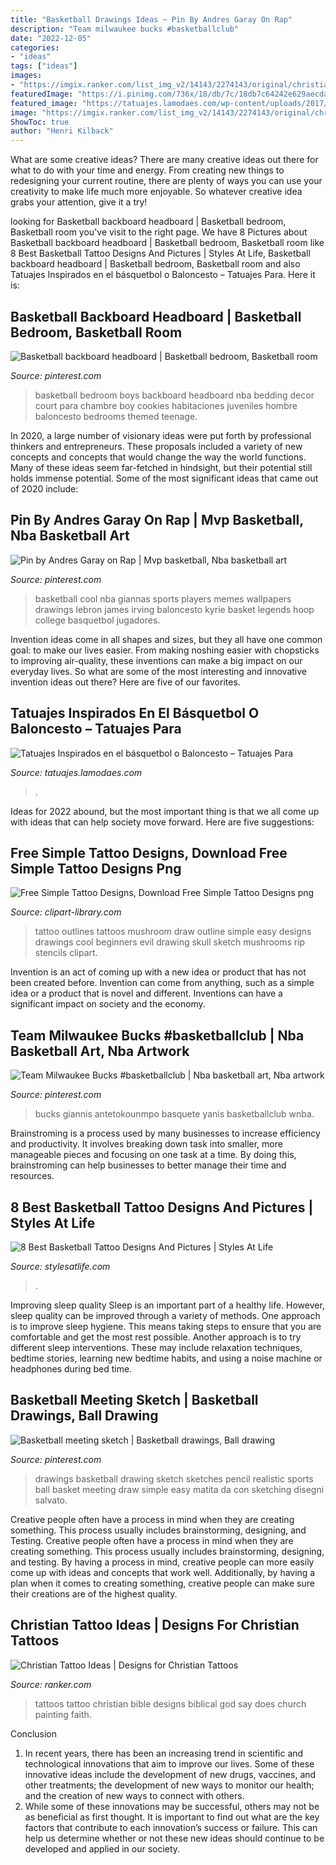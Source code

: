 ```yaml
---
title: "Basketball Drawings Ideas ~ Pin By Andres Garay On Rap"
description: "Team milwaukee bucks #basketballclub"
date: "2022-12-05"
categories:
- "ideas"
tags: ["ideas"]
images:
- "https://imgix.ranker.com/list_img_v2/14143/2274143/original/christian-tattoo-ideas?w=817&amp;h=427&amp;fm=jpg&amp;q=50&amp;fit=crop"
featuredImage: "https://i.pinimg.com/736x/18/db/7c/18db7c64242e629aecda56241d38affb.jpg"
featured_image: "https://tatuajes.lamodaes.com/wp-content/uploads/2017/03/Tatuajes-de-basquetbol-o-Baloncesto57.jpg"
image: "https://imgix.ranker.com/list_img_v2/14143/2274143/original/christian-tattoo-ideas?w=817&amp;h=427&amp;fm=jpg&amp;q=50&amp;fit=crop"
ShowToc: true
author: "Henri Kilback"
---
```



What are some creative ideas?
There are many creative ideas out there for what to do with your time and energy. From creating new things to redesigning your current routine, there are plenty of ways you can use your creativity to make life much more enjoyable. So whatever creative idea grabs your attention, give it a try!

	

		
looking for Basketball backboard headboard | Basketball bedroom, Basketball room you've visit to the right page. We have 8 Pictures about Basketball backboard headboard | Basketball bedroom, Basketball room like 8 Best Basketball Tattoo Designs And Pictures | Styles At Life, Basketball backboard headboard | Basketball bedroom, Basketball room and also Tatuajes Inspirados en el básquetbol o Baloncesto – Tatuajes Para. Here it is:
		
    
## Basketball Backboard Headboard | Basketball Bedroom, Basketball Room

<img loading=lazy src="https://i.pinimg.com/736x/2c/0b/d4/2c0bd4efb0a3f7a7a13abae45e6c4449--basketball-headboard-basketball-bedroom-ideas.jpg" onerror="this.onerror=null;this.src='https://tse1.mm.bing.net/th?id=OIP.QMtrkpii-IVQB6vbwUnJbwHaNK&amp;pid=15.1';" alt="Basketball backboard headboard | Basketball bedroom, Basketball room">

_Source: pinterest.com_

>basketball bedroom boys backboard headboard nba bedding decor court para chambre boy cookies habitaciones juveniles hombre baloncesto bedrooms themed teenage. 

	

In 2020, a large number of visionary ideas were put forth by professional thinkers and entrepreneurs. These proposals included a variety of new concepts and concepts that would change the way the world functions. Many of these ideas seem far-fetched in hindsight, but their potential still holds immense potential. Some of the most significant ideas that came out of 2020 include: 

    
## Pin By Andres Garay On Rap | Mvp Basketball, Nba Basketball Art

<img loading=lazy src="https://i.pinimg.com/736x/18/db/7c/18db7c64242e629aecda56241d38affb.jpg" onerror="this.onerror=null;this.src='https://tse4.mm.bing.net/th?id=OIP.pD3F5iJNDUwiyC4nx2x3-gHaNL&amp;pid=15.1';" alt="Pin by Andres Garay on Rap | Mvp basketball, Nba basketball art">

_Source: pinterest.com_

>basketball cool nba giannas sports players memes wallpapers drawings lebron james irving baloncesto kyrie basket legends hoop college basquetbol jugadores. 

	

Invention ideas come in all shapes and sizes, but they all have one common goal: to make our lives easier. From making noshing easier with chopsticks to improving air-quality, these inventions can make a big impact on our everyday lives. So what are some of the most interesting and innovative invention ideas out there? Here are five of our favorites.

    
## Tatuajes Inspirados En El Básquetbol O Baloncesto – Tatuajes Para

<img loading=lazy src="https://tatuajes.lamodaes.com/wp-content/uploads/2017/03/Tatuajes-de-basquetbol-o-Baloncesto57.jpg" onerror="this.onerror=null;this.src='https://tse3.mm.bing.net/th?id=OIP.o4CMEWQhML0BfMoEMRaGzAHaLy&amp;pid=15.1';" alt="Tatuajes Inspirados en el básquetbol o Baloncesto – Tatuajes Para">

_Source: tatuajes.lamodaes.com_

>. 

	

Ideas for 2022 abound, but the most important thing is that we all come up with ideas that can help society move forward. Here are five suggestions: 

    
## Free Simple Tattoo Designs, Download Free Simple Tattoo Designs Png

<img loading=lazy src="http://clipart-library.com/images/Lid5nLBdT.jpg" onerror="this.onerror=null;this.src='https://tse2.mm.bing.net/th?id=OIP.ir_4zl7vTi-OLPgThr2yawHaKe&amp;pid=15.1';" alt="Free Simple Tattoo Designs, Download Free Simple Tattoo Designs png">

_Source: clipart-library.com_

>tattoo outlines tattoos mushroom draw outline simple easy designs drawings cool beginners evil drawing skull sketch mushrooms rip stencils clipart. 

	

Invention is an act of coming up with a new idea or product that has not been created before. Invention can come from anything, such as a simple idea or a product that is novel and different. Inventions can have a significant impact on society and the economy.

    
## Team Milwaukee Bucks #basketballclub | Nba Basketball Art, Nba Artwork

<img loading=lazy src="https://i.pinimg.com/736x/75/e6/e9/75e6e920b7b9e9cceb8d4c1698546ab1.jpg" onerror="this.onerror=null;this.src='https://tse4.mm.bing.net/th?id=OIP.OXvG0dI4Gt_xEJqbHc9NlwHaKX&amp;pid=15.1';" alt="Team Milwaukee Bucks #basketballclub | Nba basketball art, Nba artwork">

_Source: pinterest.com_

>bucks giannis antetokounmpo basquete yanis basketballclub wnba. 

	

Brainstroming is a process used by many businesses to increase efficiency and productivity. It involves breaking down task into smaller, more manageable pieces and focusing on one task at a time. By doing this, brainstroming can help businesses to better manage their time and resources.

    
## 8 Best Basketball Tattoo Designs And Pictures | Styles At Life

<img loading=lazy src="https://www.tattoostime.com/images/503/Tree-And-Basketball-Tattoo-On-Leg1.jpg" onerror="this.onerror=null;this.src='https://tse3.mm.bing.net/th?id=OIP.85dsMmLpxOJ3wO4hz8icrAHaHa&amp;pid=15.1';" alt="8 Best Basketball Tattoo Designs And Pictures | Styles At Life">

_Source: stylesatlife.com_

>. 

	

Improving sleep quality
Sleep is an important part of a healthy life. However, sleep quality can be improved through a variety of methods. One approach is to improve sleep hygiene. This means taking steps to ensure that you are comfortable and get the most rest possible. Another approach is to try different sleep interventions. These may include relaxation techniques, bedtime stories, learning new bedtime habits, and using a noise machine or headphones during bed time.

    
## Basketball Meeting Sketch | Basketball Drawings, Ball Drawing

<img loading=lazy src="https://i.pinimg.com/736x/a5/bb/e2/a5bbe2d44131fa5c232ad695cd7b5707--art-sketches-art-drawings.jpg" onerror="this.onerror=null;this.src='https://tse1.mm.bing.net/th?id=OIP.FslPpPjfjI1rSLWf2n8FSgHaNJ&amp;pid=15.1';" alt="Basketball meeting sketch | Basketball drawings, Ball drawing">

_Source: pinterest.com_

>drawings basketball drawing sketch sketches pencil realistic sports ball basket meeting draw simple easy matita da con sketching disegni salvato. 

	

Creative people often have a process in mind when they are creating something. This process usually includes brainstorming, designing, and Testing.
Creative people often have a process in mind when they are creating something. This process usually includes brainstorming, designing, and testing. By having a process in mind, creative people can more easily come up with ideas and concepts that work well. Additionally, by having a plan when it comes to creating something, creative people can make sure their creations are of the highest quality.

    
## Christian Tattoo Ideas | Designs For Christian Tattoos

<img loading=lazy src="https://imgix.ranker.com/list_img_v2/14143/2274143/original/christian-tattoo-ideas?w=817&amp;h=427&amp;fm=jpg&amp;q=50&amp;fit=crop" onerror="this.onerror=null;this.src='https://tse4.mm.bing.net/th?id=OIP.fGLfVttSagifKdDkF8yOawHaD3&amp;pid=15.1';" alt="Christian Tattoo Ideas | Designs for Christian Tattoos">

_Source: ranker.com_

>tattoos tattoo christian bible designs biblical god say does church painting faith. 

	

Conclusion
1. In recent years, there has been an increasing trend in scientific and technological innovations that aim to improve our lives. Some of these innovative ideas include the development of new drugs, vaccines, and other treatments; the development of new ways to monitor our health; and the creation of new ways to connect with others.
2. While some of these innovations may be successful, others may not be as beneficial as first thought. It is important to find out what are the key factors that contribute to each innovation’s success or failure. This can help us determine whether or not these new ideas should continue to be developed and applied in our society.


